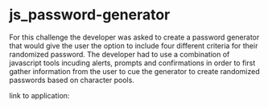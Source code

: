 # js_password-generator

For this challenge the developer was asked to create a password generator that would give the user the option to include four different criteria for their randomized password. The developer had to use a combination of javascript tools incuding alerts, prompts and confirmations in order to first gather information from the user to cue the generator to create randomized passwords based on character pools. 

link to application:





